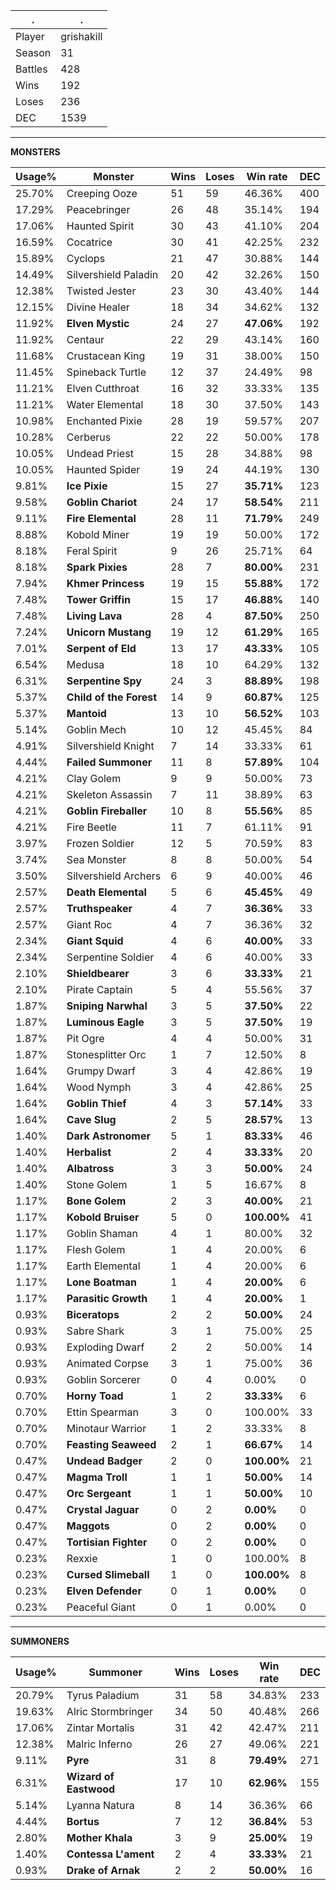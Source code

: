 .|.
|-|-
Player|grishakill
Season|31
Battles|428
Wins|192
Loses|236
DEC|1539

---
**MONSTERS**

Usage%|Monster|Wins|Loses|Win rate|DEC|
-|-|-|-|-|-|
25.70%|Creeping Ooze|51|59|46.36%|400|
17.29%|Peacebringer|26|48|35.14%|194|
17.06%|Haunted Spirit|30|43|41.10%|204|
16.59%|Cocatrice|30|41|42.25%|232|
15.89%|Cyclops|21|47|30.88%|144|
14.49%|Silvershield Paladin|20|42|32.26%|150|
12.38%|Twisted Jester|23|30|43.40%|144|
12.15%|Divine Healer|18|34|34.62%|132|
11.92%|**Elven Mystic**|24|27|**47.06%**|192|
11.92%|Centaur|22|29|43.14%|160|
11.68%|Crustacean King|19|31|38.00%|150|
11.45%|Spineback Turtle|12|37|24.49%|98|
11.21%|Elven Cutthroat|16|32|33.33%|135|
11.21%|Water Elemental|18|30|37.50%|143|
10.98%|Enchanted Pixie|28|19|59.57%|207|
10.28%|Cerberus|22|22|50.00%|178|
10.05%|Undead Priest|15|28|34.88%|98|
10.05%|Haunted Spider|19|24|44.19%|130|
9.81%|**Ice Pixie**|15|27|**35.71%**|123|
9.58%|**Goblin Chariot**|24|17|**58.54%**|211|
9.11%|**Fire Elemental**|28|11|**71.79%**|249|
8.88%|Kobold Miner|19|19|50.00%|172|
8.18%|Feral Spirit|9|26|25.71%|64|
8.18%|**Spark Pixies**|28|7|**80.00%**|231|
7.94%|**Khmer Princess**|19|15|**55.88%**|172|
7.48%|**Tower Griffin**|15|17|**46.88%**|140|
7.48%|**Living Lava**|28|4|**87.50%**|250|
7.24%|**Unicorn Mustang**|19|12|**61.29%**|165|
7.01%|**Serpent of Eld**|13|17|**43.33%**|105|
6.54%|Medusa|18|10|64.29%|132|
6.31%|**Serpentine Spy**|24|3|**88.89%**|198|
5.37%|**Child of the Forest**|14|9|**60.87%**|125|
5.37%|**Mantoid**|13|10|**56.52%**|103|
5.14%|Goblin Mech|10|12|45.45%|84|
4.91%|Silvershield Knight|7|14|33.33%|61|
4.44%|**Failed Summoner**|11|8|**57.89%**|104|
4.21%|Clay Golem|9|9|50.00%|73|
4.21%|Skeleton Assassin|7|11|38.89%|63|
4.21%|**Goblin Fireballer**|10|8|**55.56%**|85|
4.21%|Fire Beetle|11|7|61.11%|91|
3.97%|Frozen Soldier|12|5|70.59%|83|
3.74%|Sea Monster|8|8|50.00%|54|
3.50%|Silvershield Archers|6|9|40.00%|46|
2.57%|**Death Elemental**|5|6|**45.45%**|49|
2.57%|**Truthspeaker**|4|7|**36.36%**|33|
2.57%|Giant Roc|4|7|36.36%|32|
2.34%|**Giant Squid**|4|6|**40.00%**|33|
2.34%|Serpentine Soldier|4|6|40.00%|33|
2.10%|**Shieldbearer**|3|6|**33.33%**|21|
2.10%|Pirate Captain|5|4|55.56%|37|
1.87%|**Sniping Narwhal**|3|5|**37.50%**|22|
1.87%|**Luminous Eagle**|3|5|**37.50%**|19|
1.87%|Pit Ogre|4|4|50.00%|31|
1.87%|Stonesplitter Orc|1|7|12.50%|8|
1.64%|Grumpy Dwarf|3|4|42.86%|19|
1.64%|Wood Nymph|3|4|42.86%|25|
1.64%|**Goblin Thief**|4|3|**57.14%**|33|
1.64%|**Cave Slug**|2|5|**28.57%**|13|
1.40%|**Dark Astronomer**|5|1|**83.33%**|46|
1.40%|**Herbalist**|2|4|**33.33%**|20|
1.40%|**Albatross**|3|3|**50.00%**|24|
1.40%|Stone Golem|1|5|16.67%|8|
1.17%|**Bone Golem**|2|3|**40.00%**|21|
1.17%|**Kobold Bruiser**|5|0|**100.00%**|41|
1.17%|Goblin Shaman|4|1|80.00%|32|
1.17%|Flesh Golem|1|4|20.00%|6|
1.17%|Earth Elemental|1|4|20.00%|6|
1.17%|**Lone Boatman**|1|4|**20.00%**|6|
1.17%|**Parasitic Growth**|1|4|**20.00%**|1|
0.93%|**Biceratops**|2|2|**50.00%**|24|
0.93%|Sabre Shark|3|1|75.00%|25|
0.93%|Exploding Dwarf|2|2|50.00%|14|
0.93%|Animated Corpse|3|1|75.00%|36|
0.93%|Goblin Sorcerer|0|4|0.00%|0|
0.70%|**Horny Toad**|1|2|**33.33%**|6|
0.70%|Ettin Spearman|3|0|100.00%|33|
0.70%|Minotaur Warrior|1|2|33.33%|8|
0.70%|**Feasting Seaweed**|2|1|**66.67%**|14|
0.47%|**Undead Badger**|2|0|**100.00%**|21|
0.47%|**Magma Troll**|1|1|**50.00%**|14|
0.47%|**Orc Sergeant**|1|1|**50.00%**|10|
0.47%|**Crystal Jaguar**|0|2|**0.00%**|0|
0.47%|**Maggots**|0|2|**0.00%**|0|
0.47%|**Tortisian Fighter**|0|2|**0.00%**|0|
0.23%|Rexxie|1|0|100.00%|8|
0.23%|**Cursed Slimeball**|1|0|**100.00%**|8|
0.23%|**Elven Defender**|0|1|**0.00%**|0|
0.23%|Peaceful Giant|0|1|0.00%|0|

---
**SUMMONERS**

Usage%|Summoner|Wins|Loses|Win rate|DEC|
-|-|-|-|-|-|
20.79%|Tyrus Paladium|31|58|34.83%|233|
19.63%|Alric Stormbringer|34|50|40.48%|266|
17.06%|Zintar Mortalis|31|42|42.47%|211|
12.38%|Malric Inferno|26|27|49.06%|221|
9.11%|**Pyre**|31|8|**79.49%**|271|
6.31%|**Wizard of Eastwood**|17|10|**62.96%**|155|
5.14%|Lyanna Natura|8|14|36.36%|66|
4.44%|**Bortus**|7|12|**36.84%**|53|
2.80%|**Mother Khala**|3|9|**25.00%**|19|
1.40%|**Contessa L'ament**|2|4|**33.33%**|21|
0.93%|**Drake of Arnak**|2|2|**50.00%**|16|
